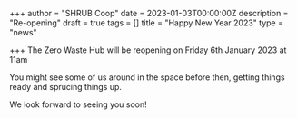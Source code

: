 +++
author = "SHRUB Coop"
date = 2023-01-03T00:00:00Z
description = "Re-opening"
draft = true
tags = []
title = "Happy New Year 2023"
type = "news"

+++
The Zero Waste Hub will be reopening on Friday 6th January 2023 at 11am

You might see some of us around in the space before then, getting things ready and sprucing things up.

We look forward to seeing you soon!
